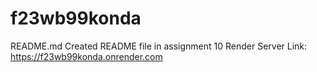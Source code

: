 # f23wb99konda
README.md Created README file in assignment 10
Render Server Link: https://f23wb99konda.onrender.com

